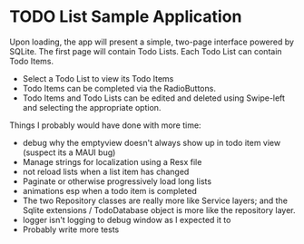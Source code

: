 # TODO List Sample Application

Upon loading, the app will present a simple, two-page interface powered by SQLite. The first page will contain Todo Lists. Each Todo List can contain Todo Items.

- Select a Todo List to view its Todo Items
- Todo Items can be completed via the RadioButtons.
- Todo Items and Todo Lists can be edited and deleted using Swipe-left and selecting the appropriate option.

Things I probably would have done with more time:

- debug why the emptyview doesn't always show up in todo item view (suspect its a MAUI bug)
- Manage strings for localization using a Resx file
- not reload lists when a list item has changed
- Paginate or otherwise progressively load long lists
- animations esp when a todo item is completed
- The two Repository classes are really more like Service layers; and the Sqlite extensions / TodoDatabase object is more like the repository layer. 
- logger isn't logging to debug window as I expected it to
- Probably write more tests

